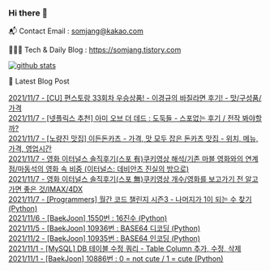 ### Hi there 👋

📬  Contact Email : somjang@kakao.com

👨🏻‍💻  Tech & Daily Blog : https://somjang.tistory.com

[![github stats](https://github-readme-stats.vercel.app/api?username=SOMJANG&show_icons=true&hide_border=False)](https://somjang.tistory.com)

🤩 Latest Blog Post

[2021/11/7 - [CU] 편스토랑 33회차 우승상품! - 이경규의 바질라면 후기! - 맛/구성품/가격](https://somjang.tistory.com/entry/CU-%ED%8E%B8%EC%8A%A4%ED%86%A0%EB%9E%91-33%ED%9A%8C%EC%B0%A8-%EC%9A%B0%EC%8A%B9%EC%83%81%ED%92%88-%EC%9D%B4%EA%B2%BD%EA%B7%9C%EC%9D%98-%EB%B0%94%EC%A7%88%EB%9D%BC%EB%A9%B4-%ED%9B%84%EA%B8%B0-%EB%A7%9B%EA%B5%AC%EC%84%B1%ED%92%88%EA%B0%80%EA%B2%A9) <br>
[2021/11/7 - [넷플릭스 추천] 아미 오브 더 데드 : 도둑들 - 스포없는 후기 / 전작 봐야할까?](https://somjang.tistory.com/entry/%EB%84%B7%ED%94%8C%EB%A6%AD%EC%8A%A4-%EC%B6%94%EC%B2%9C-%EC%95%84%EB%AF%B8-%EC%98%A4%EB%B8%8C-%EB%8D%94-%EB%8D%B0%EB%93%9C-%EB%8F%84%EB%91%91%EB%93%A4-%EC%8A%A4%ED%8F%AC%EC%97%86%EB%8A%94-%ED%9B%84%EA%B8%B0-%EC%A0%84%EC%9E%91-%EB%B4%90%EC%95%BC%ED%95%A0%EA%B9%8C) <br>
[2021/11/7 - [노량진 맛집] 이든돈카츠 - 가격, 맛 모두 잡은 돈카츠 맛집 - 위치, 메뉴, 가격, 영업시간](https://somjang.tistory.com/entry/%EB%85%B8%EB%9F%89%EC%A7%84-%EB%A7%9B%EC%A7%91-%EC%9D%B4%EB%93%A0%EB%8F%88%EC%B9%B4%EC%B8%A0-%EA%B0%80%EA%B2%A9-%EB%A7%9B-%EB%AA%A8%EB%91%90-%EC%9E%A1%EC%9D%80-%EB%8F%88%EC%B9%B4%EC%B8%A0-%EB%A7%9B%EC%A7%91-%EC%9C%84%EC%B9%98-%EB%A9%94%EB%89%B4-%EA%B0%80%EA%B2%A9-%EC%98%81%EC%97%85%EC%8B%9C%EA%B0%84) <br>
[2021/11/7 - 영화 이터널스 솔직후기(스포 有)쿠키영상 해석/기존 마블 영화와의 연계점/마동석의 영화 속 비중 (이터널스: 데비안츠 진실의 방으로)](https://somjang.tistory.com/entry/%EC%98%81%ED%99%94-%EC%9D%B4%ED%84%B0%EB%84%90%EC%8A%A4-%EC%86%94%EC%A7%81%ED%9B%84%EA%B8%B0%EC%8A%A4%ED%8F%AC-%E6%9C%89%EC%BF%A0%ED%82%A4%EC%98%81%EC%83%81-%ED%95%B4%EC%84%9D%EA%B8%B0%EC%A1%B4-%EB%A7%88%EB%B8%94-%EC%98%81%ED%99%94%EC%99%80%EC%9D%98-%EC%97%B0%EA%B3%84%EC%A0%90%EB%A7%88%EB%8F%99%EC%84%9D%EC%9D%98-%EC%98%81%ED%99%94-%EC%86%8D-%EB%B9%84%EC%A4%91-%EC%9D%B4%ED%84%B0%EB%84%90%EC%8A%A4-%EB%8D%B0%EB%B9%84%EC%95%88%EC%B8%A0-%EC%A7%84%EC%8B%A4%EC%9D%98-%EB%B0%A9%EC%9C%BC%EB%A1%9C) <br>
[2021/11/7 - 영화 이터널스 솔직후기(스포 無)쿠키영상 개수/영화를 보고가기 전 알고가면 좋은 것/IMAX/4DX](https://somjang.tistory.com/entry/%EC%98%81%ED%99%94-%EC%9D%B4%ED%84%B0%EB%84%90%EC%8A%A4-%EC%86%94%EC%A7%81%ED%9B%84%EA%B8%B0%EC%8A%A4%ED%8F%AC-%E7%84%A1%EC%BF%A0%ED%82%A4%EC%98%81%EC%83%81-%EA%B0%9C%EC%88%98%EC%98%81%ED%99%94%EB%A5%BC-%EB%B3%B4%EA%B3%A0%EA%B0%80%EA%B8%B0-%EC%A0%84-%EC%95%8C%EA%B3%A0%EA%B0%80%EB%A9%B4-%EC%A2%8B%EC%9D%80-%EA%B2%83IMAX4DX) <br>
[2021/11/7 - [Programmers] 월간 코드 챌린지 시즌3 - 나머지가 1이 되는 수 찾기 (Python)](https://somjang.tistory.com/entry/Programmers-%EC%9B%94%EA%B0%84-%EC%BD%94%EB%93%9C-%EC%B1%8C%EB%A6%B0%EC%A7%80-%EC%8B%9C%EC%A6%8C3-%EB%82%98%EB%A8%B8%EC%A7%80%EA%B0%80-1%EC%9D%B4-%EB%90%98%EB%8A%94-%EC%88%98-%EC%B0%BE%EA%B8%B0-Python) <br>
[2021/11/6 - [BaekJoon] 1550번 : 16진수 (Python)](https://somjang.tistory.com/entry/BaekJoon-1550%EB%B2%88-16%EC%A7%84%EC%88%98-Python) <br>
[2021/11/5 - [BaekJoon] 10936번 : BASE64 디코딩 (Python)](https://somjang.tistory.com/entry/BaekJoon-10936%EB%B2%88-BASE64-%EB%94%94%EC%BD%94%EB%94%A9-Python) <br>
[2021/11/2 - [BaekJoon] 10935번 : BASE64 인코딩 (Python)](https://somjang.tistory.com/entry/BaekJoon-10935%EB%B2%88-BASE64-%EC%9D%B8%EC%BD%94%EB%94%A9-Python) <br>
[2021/11/1 - [MySQL] DB 테이블 수정 쿼리 - Table Column 추가, 수정, 삭제](https://somjang.tistory.com/entry/MySQL-DB-%ED%85%8C%EC%9D%B4%EB%B8%94-%EC%88%98%EC%A0%95-%EC%BF%BC%EB%A6%AC-Table-Column-%EC%B6%94%EA%B0%80-%EC%88%98%EC%A0%95-%EC%82%AD%EC%A0%9C) <br>
[2021/11/1 - [BaekJoon] 10886번 : 0 = not cute / 1 = cute (Python)](https://somjang.tistory.com/entry/BaekJoon-10886%EB%B2%88-0-not-cute-1-cute-Python) <br>
